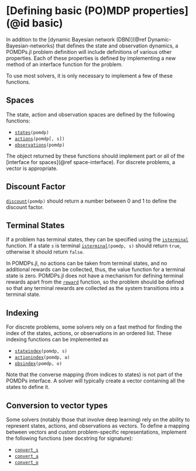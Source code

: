 # [Defining basic (PO)MDP properties](@id basic)

In addition to the [dynamic Bayesian network (DBN)](@ref Dynamic-Bayesian-networks) that defines the state and observation dynamics, a POMDPs.jl problem definition will include definitions of various other properties. Each of these properties is defined by implementing a new method of an interface function for the problem.

To use most solvers, it is only necessary to implement a few of these functions.

## Spaces

The state, action and observation spaces are defined by the following functions:

- [`states`](@ref)`(pomdp)`
- [`actions`](@ref)`(pomdp[, s])`
- [`observations`](@ref)`(pomdp)`

The object returned by these functions should implement part or all of the [interface for spaces](@ref space-interface). For discrete problems, a vector is appropriate.

## Discount Factor

[`discount`](@ref)`(pomdp)` should return a number between 0 and 1 to define the discount factor.

## Terminal States

If a problem has terminal states, they can be specified using the [`isterminal`](@ref) function. If a state `s` is terminal [`isterminal`](@ref)`(pomdp, s)` should return `true`, otherwise it should return `false`.

In POMDPs.jl, no actions can be taken from terminal states, and no additional rewards can be collected, thus, the value function for a terminal state is zero. POMDPs.jl does not have a mechanism for defining terminal rewards apart from the [`reward`](@ref) function, so the problem should be defined so that any terminal rewards are collected as the system transitions into a terminal state.

## Indexing

For discrete problems, some solvers rely on a fast method for finding the index of the states, actions, or observations in an ordered list. These indexing functions can be implemented as
- [`stateindex`](@ref)`(pomdp, s)`
- [`actionindex`](@ref)`(pomdp, a)`
- [`obsindex`](@ref)`(pomdp, o)`

Note that the converse mapping (from indices to states) is not part of the POMDPs interface. A solver will typically create a vector containing all the states to define it.

## Conversion to vector types

Some solvers (notably those that involve deep learning) rely on the ability to represent states, actions, and observations as vectors. To define a mapping between vectors and custom problem-specific representations, implement the following functions (see docstring for signature):

- [`convert_s`](@ref)
- [`convert_a`](@ref)
- [`convert_o`](@ref)
